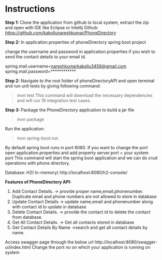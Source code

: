 # Instructions

**Step 1:**
Clone the application from github to local system, extract the zip and open with IDE like Eclipse or Intellij
Github: https://github.com/kakollunareshkumar/PhoneDirectory

**Step 2:**
In application.properties of phoneDirectory spring boot project

change the username and password in application.properties if you wish to send the contact details to your email id.

spring.mail.username=nareshkumarkakollu3456@gmail.com
spring.mail.password=************

**Step 2:**
Navigate to the root folder of phoneDirectoryAPI and open terminal and run unit tests by giving following command:
>mvn test
This command will download the  necessary dependencies and  will run 19 integration test cases.



**Step 3:**
Package the PhoneDirectory application to build a jar file
>mvn  package

Run the application:
>mvn spring-boot:run

By default spring boot runs in port 8080. If you want to change the port open application.properties and add property server.port = your system port
This command will start the spring boot application and we can do crud operations with phone directory.

Database: H2( In-memory)
http://localhost:8080/h2-console/

**Features of PhoneDirectory API:**
1. Add Contact Details.  -> provide proper name,email,phonenumber. Duplicate email and phone numbers are not allowed to store in database  
2. Update Contact Details -> update name,email and phonenumber along with contact  id to update in database
3. Delete Contact Details.  -> provide the contact id to delete the contact from database.
4. Get All Contact Details. -> Get all contacts stored in database
5. Get Contact Details By Name ->search and get all contact details by name.
   
Access swagger page through the below url
http://localhost:8080/swagger-ui/index.html
Change the port no on which your application is running on system
